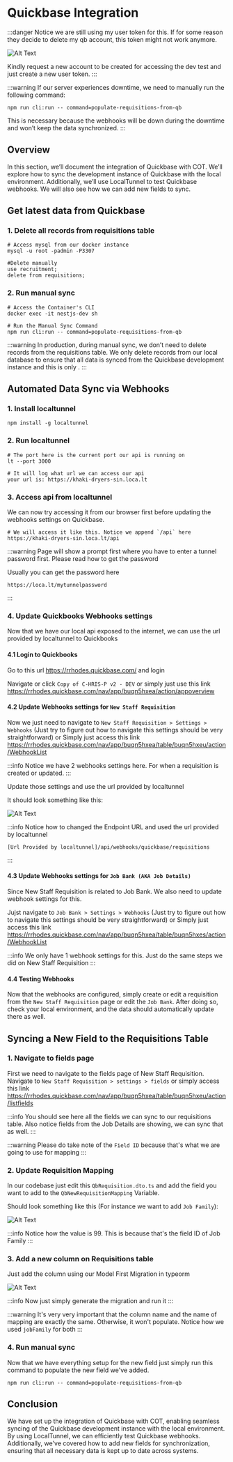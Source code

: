 # Quickbase Integration

:::danger
Notice we are still using my user token for this. If for some reason they decide to delete my qb account, this token might not work anymore.

![Alt Text](./assets/configexample.png)

Kindly request a new account to be created for accessing the dev test and just create a new user token.
:::



:::warning
If our server experiences downtime, we need to manually run the following command:

```
npm run cli:run -- command=populate-requisitions-from-qb
```

This is necessary because the webhooks will be down during the downtime and won’t keep the data synchronized.
:::

## Overview

In this section, we’ll document the integration of Quickbase with COT. We’ll explore how to sync the development instance of Quickbase with the local environment. Additionally, we’ll use LocalTunnel to test Quickbase webhooks. We will also see how we can add new fields to sync.

## Get latest data from Quickbase

### 1. Delete all records from requisitions table

```
# Access mysql from our docker instance
mysql -u root -padmin -P3307

#Delete manually
use recruitment;
delete from requisitions;
```

### 2. Run manual sync

```
# Access the Container's CLI
docker exec -it nestjs-dev sh

# Run the Manual Sync Command
npm run cli:run -- command=populate-requisitions-from-qb
```

:::warning
In production, during manual sync, we don’t need to delete records from the requisitions table. We only delete records from our local database to ensure that all data is synced from the Quickbase development instance and this is only .
:::

## Automated Data Sync via Webhooks

### 1. Install localtunnel

```
npm install -g localtunnel
```

### 2. Run localtunnel

```
# The port here is the current port our api is running on
lt --port 3000

# It will log what url we can access our api
your url is: https://khaki-dryers-sin.loca.lt
```

### 3. Access api from localtunnel

We can now try accessing it from our browser first before updating the webhooks settings on Quickbase.

```
# We will access it like this. Notice we append `/api` here
https://khaki-dryers-sin.loca.lt/api
```

:::warning
Page will show a prompt first where you have to enter a tunnel password first. Please read how to get the password

Usually you can get the password here

```
https://loca.lt/mytunnelpassword
```

:::

### 4. Update Quickbooks Webhooks settings

Now that we have our local api exposed to the internet, we can use the url provided by localtunnel to Quickbooks

#### 4.1 Login to Quickbooks

Go to this url https://rrhodes.quickbase.com/ and login

Navigate or click `Copy of C-HRIS-P v2 - DEV` or simply just use this link https://rrhodes.quickbase.com/nav/app/buqn5hxea/action/appoverview

#### 4.2 Update Webhooks settings for `New Staff Requisition`

Now we just need to navigate to `New Staff Requisition > Settings > Webhooks` (Just try to figure out how to navigate this settings should be very straightforward) or Simply just access this link https://rrhodes.quickbase.com/nav/app/buqn5hxea/table/buqn5hxeu/action/WebhookList

:::info
Notice we have 2 webhooks settings here. For when a requisition is created or updated.
:::

Update those settings and use the url provided by localtunnel

It should look something like this:

![Alt Text](./assets/webhooks_sample.png)

:::info
Notice how to changed the Endpoint URL and used the url provided by localtunnel

```
[Url Provided by localtunnel]/api/webhooks/quickbase/requisitions
```

:::

#### 4.3 Update Webhooks settings for `Job Bank (AKA Job Details)`

Since New Staff Requisition is related to Job Bank. We also need to update webhook settings for this.

Jujst navigate to `Job Bank > Settings > Webhooks` (Just try to figure out how to navigate this settings should be very straightforward) or Simply just access this link https://rrhodes.quickbase.com/nav/app/buqn5hxea/table/buqn5hxes/action/WebhookList

:::info
We only have 1 webhook settings for this. Just do the same steps we did on New Staff Requisition
:::

#### 4.4 Testing Webhooks

Now that the webhooks are configured, simply create or edit a requisition from the `New Staff Requisition` page or edit the `Job Bank`. After doing so, check your local environment, and the data should automatically update there as well.

## Syncing a New Field to the Requisitions Table

### 1. Navigate to fields page

First we need to navigate to the fields page of New Staff Requisition.
Navigate to `New Staff Requisition > settings > fields` or simply access this link https://rrhodes.quickbase.com/nav/app/buqn5hxea/table/buqn5hxeu/action/listfields

:::info
You should see here all the fields we can sync to our requisitions table. Also notice fields from the Job Details are showing, we can sync that as well.
:::

:::warning
Please do take note of the `Field ID` because that's what we are going to use for mapping
:::

### 2. Update Requisition Mapping

In our codebase just edit this `QbRequisition.dto.ts` and add the field you want to add to the `QbNewRequisitionMapping` Variable.

Should look something like this (For instance we want to add `Job Family`):

![Alt Text](./assets/qbdto1.png)

:::info
Notice how the value is 99. This is because that's the field ID of Job Family
:::

### 3. Add a new column on Requisitions table

Just add the column using our Model First Migration in typeorm

![Alt Text](./assets/reqentity1.png)

:::info
Now just simply generate the migration and run it
:::

:::warning
It's very very important that the column name and the name of mapping are exactly the same. Otherwise, it won't populate. Notice how we used `jobFamily` for both
:::

### 4. Run manual sync

Now that we have everything setup for the new field just simply run this command to populate the new field we've added.

```
npm run cli:run -- command=populate-requisitions-from-qb
```

## Conclusion

We have set up the integration of Quickbase with COT, enabling seamless syncing of the Quickbase development instance with the local environment. By using LocalTunnel, we can efficiently test Quickbase webhooks. Additionally, we've covered how to add new fields for synchronization, ensuring that all necessary data is kept up to date across systems.